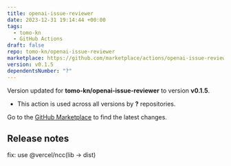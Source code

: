 ```yaml
---
title: openai-issue-reviewer
date: 2023-12-31 19:14:44 +00:00
tags:
  - tomo-kn
  - GitHub Actions
draft: false
repo: tomo-kn/openai-issue-reviewer
marketplace: https://github.com/marketplace/actions/openai-issue-reviewer
version: v0.1.5
dependentsNumber: "?"
---
```



Version updated for **tomo-kn/openai-issue-reviewer** to version **v0.1.5**.
- This action is used across all versions by **?** repositories.

Go to the [GitHub Marketplace](https://github.com/marketplace/actions/openai-issue-reviewer) to find the latest changes.

## Release notes

fix: use @vercel/ncc(lib -> dist)
